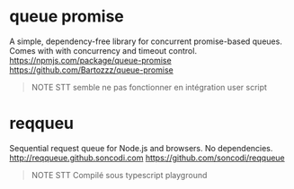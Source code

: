 # queue promise
A simple, dependency-free library for concurrent promise-based queues. Comes with with concurrency and timeout control. https://npmjs.com/package/queue-promise
https://github.com/Bartozzz/queue-promise

> NOTE STT semble ne pas fonctionner en intégration user script

# reqqueu
Sequential request queue for Node.js and browsers. No dependencies. http://reqqueue.github.soncodi.com
https://github.com/soncodi/reqqueue

> NOTE STT  Compilé sous typescript playground
